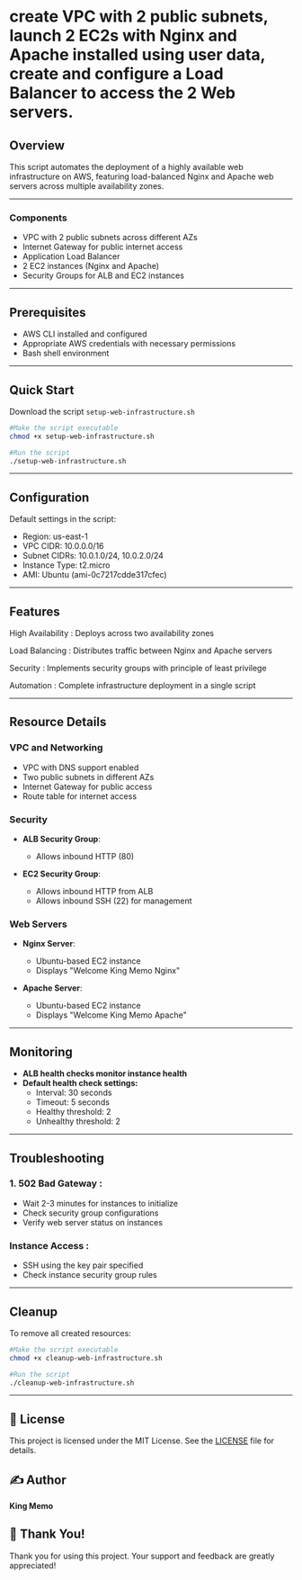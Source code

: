 # create VPC with 2 public subnets, launch 2 EC2s with Nginx and Apache installed using user data, create and configure a Load Balancer to access the 2 Web servers.

## Overview
This script automates the deployment of a highly available web infrastructure on AWS, featuring load-balanced Nginx and Apache web servers across multiple availability zones.

---

### Components
- VPC with 2 public subnets across different AZs
- Internet Gateway for public internet access
- Application Load Balancer
- 2 EC2 instances (Nginx and Apache)
- Security Groups for ALB and EC2 instances

---

## Prerequisites
- AWS CLI installed and configured
- Appropriate AWS credentials with necessary permissions
- Bash shell environment

---

## Quick Start
Download the script `setup-web-infrastructure.sh`
```bash
#Make the script executable
chmod +x setup-web-infrastructure.sh

#Run the script
./setup-web-infrastructure.sh
```

---

## Configuration
Default settings in the script:
- Region: us-east-1
- VPC CIDR: 10.0.0.0/16
- Subnet CIDRs: 10.0.1.0/24, 10.0.2.0/24
- Instance Type: t2.micro
- AMI: Ubuntu (ami-0c7217cdde317cfec)

---

## Features
High Availability : Deploys across two availability zones

Load Balancing : Distributes traffic between Nginx and Apache servers

Security : Implements security groups with principle of least privilege

Automation : Complete infrastructure deployment in a single script

---

## Resource Details
### VPC and Networking
- VPC with DNS support enabled
- Two public subnets in different AZs
- Internet Gateway for public access
- Route table for internet access

### Security
- **ALB Security Group**:
  - Allows inbound HTTP (80)

- **EC2 Security Group**:
  - Allows inbound HTTP from ALB
  - Allows inbound SSH (22) for management

### Web Servers
- **Nginx Server**:
  - Ubuntu-based EC2 instance
  - Displays "Welcome King Memo Nginx"

- **Apache Server**:
  - Ubuntu-based EC2 instance
  - Displays "Welcome King Memo Apache"

---

## Monitoring
- **ALB health checks monitor instance health**
- **Default health check settings:**
  - Interval: 30 seconds
  - Timeout: 5 seconds
  - Healthy threshold: 2
  - Unhealthy threshold: 2

---

## Troubleshooting
### 1. 502 Bad Gateway :
- Wait 2-3 minutes for instances to initialize
- Check security group configurations
- Verify web server status on instances
### Instance Access :
- SSH using the key pair specified
- Check instance security group rules

---

## Cleanup
To remove all created resources:
```bash
#Make the script executable
chmod +x cleanup-web-infrastructure.sh

#Run the script
./cleanup-web-infrastructure.sh
```

---

## 📄 License
This project is licensed under the MIT License. See the [LICENSE](LICENSE) file for details.

## ✍️ Author
**King Memo**

## 🙏 Thank You!
Thank you for using this project. Your support and feedback are greatly appreciated!
